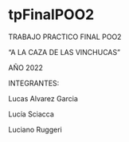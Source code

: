 # tpFinalPOO2

TRABAJO PRACTICO FINAL POO2

“A LA CAZA DE LAS VINCHUCAS”

AÑO 2022

INTEGRANTES:

Lucas Alvarez Garcia 

Lucía Sciacca 

Luciano Ruggeri 


